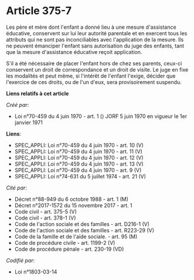 # Article 375-7

Les père et mère dont l'enfant a donné lieu à une mesure d'assistance éducative, conservent sur lui leur autorité parentale
et en exercent tous les attributs qui ne sont pas inconciliables avec l'application de la mesure. Ils ne peuvent émanciper
l'enfant sans autorisation du juge des enfants, tant que la mesure d'assistance éducative reçoit application.

S'il a été nécessaire de placer l'enfant hors de chez ses parents, ceux-ci conservent un droit de correspondance et un droit
de visite. Le juge en fixe les modalités et peut même, si l'intérêt de l'enfant l'exige, décider que l'exercice de ces
droits, ou de l'un d'eux, sera provisoirement suspendu.

**Liens relatifs à cet article**

_Créé par_:

  - Loi n°70-459 du 4 juin 1970 - art. 1 () JORF 5 juin 1970 en vigueur le 1er janvier 1971

**Liens**:

  - SPEC_APPLI: Loi n°70-459 du 4 juin 1970 - art. 10 (V)
  - SPEC_APPLI: Loi n°70-459 du 4 juin 1970 - art. 11 (V)
  - SPEC_APPLI: Loi n°70-459 du 4 juin 1970 - art. 12 (V)
  - SPEC_APPLI: Loi n°70-459 du 4 juin 1970 - art. 13 (V)
  - SPEC_APPLI: Loi n°70-459 du 4 juin 1970 - art. 9 (V)
  - SPEC_APPLI: Loi n°74-631 du 5 juillet 1974 - art. 21 (V)

_Cité par_:

  - Décret n°88-949 du 6 octobre 1988 - art. 1 (M)
  - Décret n°2017-1572 du 15 novembre 2017 - art. 1
  - Code civil - art. 375-5 (V)
  - Code civil - art. 378-1 (V)
  - Code de l'action sociale et des familles - art. D216-1 (V)
  - Code de l'action sociale et des familles - art. R223-29 (V)
  - Code de la famille et de l'aide sociale. - art. 95 (M)
  - Code de procédure civile - art. 1199-2 (V)
  - Code de procédure pénale - art. 230-19 (VD)

_Codifié par_:

  - Loi n°1803-03-14
